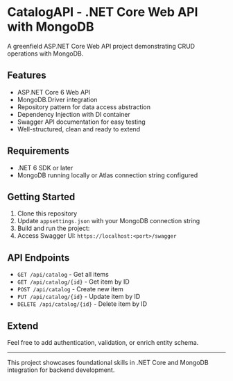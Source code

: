 # CatalogAPI - .NET Core Web API with MongoDB

A greenfield ASP.NET Core Web API project demonstrating CRUD operations with MongoDB.

## Features
- ASP.NET Core 6 Web API
- MongoDB.Driver integration
- Repository pattern for data access abstraction
- Dependency Injection with DI container
- Swagger API documentation for easy testing
- Well-structured, clean and ready to extend

## Requirements
- .NET 6 SDK or later
- MongoDB running locally or Atlas connection string configured

## Getting Started
1. Clone this repository
2. Update `appsettings.json` with your MongoDB connection string
3. Build and run the project:
4. Access Swagger UI: `https://localhost:<port>/swagger`

## API Endpoints
- `GET /api/catalog` - Get all items
- `GET /api/catalog/{id}` - Get item by ID
- `POST /api/catalog` - Create new item
- `PUT /api/catalog/{id}` - Update item by ID
- `DELETE /api/catalog/{id}` - Delete item by ID

## Extend
Feel free to add authentication, validation, or enrich entity schema.

---

This project showcases foundational skills in .NET Core and MongoDB integration for backend development.
